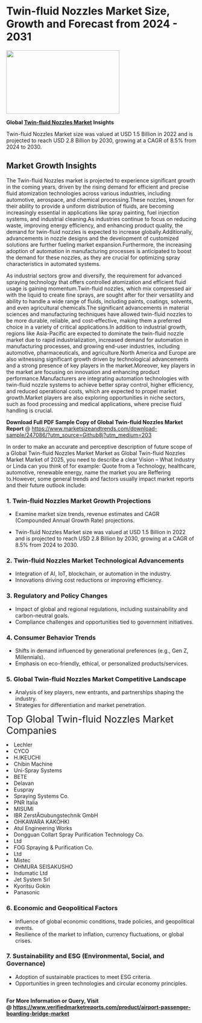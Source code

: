 <H1>Twin-fluid Nozzles Market Size, Growth and Forecast from 2024 - 2031</H1><img class="aligncenter size-medium wp-image-584254" src="https://thirdeyenews.in/wp-content/uploads/2024/09/Global-Market-Research-300x168.jpeg" alt="" width="300" height="168" /><p><strong>Global&nbsp;<a href="https://www.marketsizeandtrends.com/download-sample/247086/?utm_source=Github8j?utm_medium=203">Twin-fluid Nozzles Market</a> Insights</strong></p><p>Twin-fluid Nozzles Market size was valued at USD 1.5 Billion in 2022 and is projected to reach USD 2.8 Billion by 2030, growing at a CAGR of 8.5% from 2024 to 2030.</p><p><h2>Market Growth Insights</h2> <p>The Twin-fluid Nozzles market is projected to experience significant growth in the coming years, driven by the rising demand for efficient and precise fluid atomization technologies across various industries, including automotive, aerospace, and chemical processing.These nozzles, known for their ability to provide a uniform distribution of fluids, are becoming increasingly essential in applications like spray painting, fuel injection systems, and industrial cleaning.As industries continue to focus on reducing waste, improving energy efficiency, and enhancing product quality, the demand for twin-fluid nozzles is expected to increase globally.Additionally, advancements in nozzle designs and the development of customized solutions are further fueling market expansion.Furthermore, the increasing adoption of automation in manufacturing processes is anticipated to boost the demand for these nozzles, as they are crucial for optimizing spray characteristics in automated systems.</p> <p>As industrial sectors grow and diversify, the requirement for advanced spraying technology that offers controlled atomization and efficient fluid usage is gaining momentum.Twin-fluid nozzles, which mix compressed air with the liquid to create fine sprays, are sought after for their versatility and ability to handle a wide range of fluids, including paints, coatings, solvents, and even agricultural chemicals.The significant advancements in material sciences and manufacturing techniques have allowed twin-fluid nozzles to be more durable, reliable, and cost-effective, making them a preferred choice in a variety of critical applications.In addition to industrial growth, regions like Asia-Pacific are expected to dominate the twin-fluid nozzle market due to rapid industrialization, increased demand for automation in manufacturing processes, and growing end-user industries, including automotive, pharmaceuticals, and agriculture.North America and Europe are also witnessing significant growth driven by technological advancements and a strong presence of key players in the market.Moreover, key players in the market are focusing on innovation and enhancing product performance.Manufacturers are integrating automation technologies with twin-fluid nozzle systems to achieve better spray control, higher efficiency, and reduced operational costs, which are expected to propel market growth.Market players are also exploring opportunities in niche sectors, such as food processing and medical applications, where precise fluid handling is crucial.</p> <p><span class=""><strong>Download Full PDF Sample Copy of Global Twin-fluid Nozzles Market Report</strong> @ <a href="https://www.marketsizeandtrends.com/download-sample/247086/?utm_source=Github8j?utm_medium=203" target="_blank">https://www.marketsizeandtrends.com/download-sample/247086/?utm_source=Github8j?utm_medium=203</a></span></p><p>In order to make an accurate and perceptive description of future scope of a Global&nbsp;Twin-fluid Nozzles Market Market as Global&nbsp;Twin-fluid Nozzles Market Market of 2025, you need to describe a clear Vision &ndash; What Industry or Linda can you think of for example: Quote from a Technology, healthcare, automotive, renewable energy, name the market you are Reffering to.However, some general trends and factors usually impact market reports and their future outlook include:</p><h3>1.&nbsp;<strong>Twin-fluid Nozzles Market Growth Projections</strong></h3><ul><li>Examine market size trends, revenue estimates and CAGR (Compounded Annual Growth Rate) projections.</li><li><p>Twin-fluid Nozzles Market size was valued at USD 1.5 Billion in 2022 and is projected to reach USD 2.8 Billion by 2030, growing at a CAGR of 8.5% from 2024 to 2030.</p></li></ul><h3>2.&nbsp;<strong>Twin-fluid Nozzles Market Technological Advancements</strong></h3><ul><li>Integration of AI, IoT, blockchain, or automation in the industry.</li><li>Innovations driving cost reductions or improving efficiency.</li></ul><h3>3.&nbsp;<strong>Regulatory and Policy Changes</strong></h3><ul><li>Impact of global and regional regulations, including sustainability and carbon-neutral goals.</li><li>Compliance challenges and opportunities tied to government initiatives.</li></ul><h3>4.&nbsp;<strong>Consumer Behavior Trends</strong></h3><ul><li>Shifts in demand influenced by generational preferences (e.g., Gen Z, Millennials).</li><li>Emphasis on eco-friendly, ethical, or personalized products/services.</li></ul><h3>5.&nbsp;<strong>Global Twin-fluid Nozzles Market Competitive Landscape</strong></h3><ul><li>Analysis of key players, new entrants, and partnerships shaping the industry.</li><li>Strategies for differentiation and market penetration.</li></ul><p data-pm-slice="1 1 []"><span style="color: inherit; font-family: inherit; font-size: 25px;">Top Global Twin-fluid Nozzles Market Companies</span></p><div class="" data-test-id=""><p><li>Lechler</li><li> CYCO</li><li> H.IKEUCHI</li><li> Chibin Machine</li><li> Uni-Spray Systems</li><li> BETE</li><li> Delavan</li><li> Euspray</li><li> Spraying Systems Co.</li><li> PNR Italia</li><li> MISUMI</li><li> IBR ZerstÃ¤ubungstechnik GmbH</li><li> OHKAWARA KAKOHKI</li><li> Atul Engineering Works</li><li> Dongguan Collart Spray Purification Technology Co.</li><li>Ltd</li><li> FOG Spraying & Purification Co.</li><li> Ltd</li><li> Mistec</li><li> OHMURA SEISAKUSHO</li><li> Indumatic Ltd</li><li> Jet System Srl</li><li> Kyoritsu Gokin</li><li> Panasonic</li></p></div><h3>6.&nbsp;<strong>Economic and Geopolitical Factors</strong></h3><ul><li>Influence of global economic conditions, trade policies, and geopolitical events.</li><li>Resilience of the market to inflation, currency fluctuations, or global crises.</li></ul><h3>7.&nbsp;<strong>Sustainability and ESG (Environmental, Social, and Governance)</strong></h3><ul><li>Adoption of sustainable practices to meet ESG criteria.</li><li>Opportunities in green technologies and circular economy principles.</li></ul><h2><strong style="font-size: 14px;">For More Information or Query, Visit @&nbsp;</strong><a style="background-color: #ffffff; font-size: 14px;" href="https://www.marketsizeandtrends.com/report/twin-fluid-nozzles-market/" target="_blank">https://www.verifiedmarketreports.com/product/airport-passenger-boarding-bridge-market</a></h2>